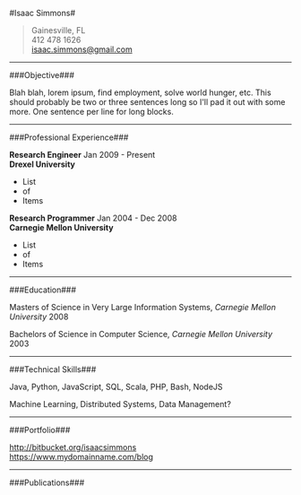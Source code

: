 #Isaac Simmons#

> Gainesville, FL  
> 412 478 1626  
> <isaac.simmons@gmail.com>

-----------------------------------

###Objective###

Blah blah, lorem ipsum, find employment, solve world hunger, etc.
This should probably be two or three sentences long so I'll pad it out with some more.
One sentence per line for long blocks.

-----------------------------------

###Professional Experience###

**Research Engineer** <time>Jan 2009 - Present</time>  
**Drexel University**

* List
* of
* Items

**Research Programmer** <time>Jan 2004 - Dec 2008</time>  
**Carnegie Mellon University**

* List
* of
* Items

-----------------------------------

###Education###

Masters of Science in Very Large Information Systems, *Carnegie Mellon University* <time>2008</time>

Bachelors of Science in Computer Science, *Carnegie Mellon University* <time>2003</time>

-----------------------------------

###Technical Skills###

Java, Python, JavaScript, SQL, Scala, PHP, Bash, NodeJS

Machine Learning, Distributed Systems, Data Management?

-----------------------------------

###Portfolio###

<http://bitbucket.org/isaacsimmons>  
<https://www.mydomainname.com/blog>

-----------------------------------

###Publications###



